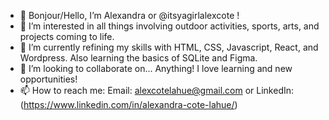 - 👋 Bonjour/Hello, I’m Alexandra or @itsyagirlalexcote !
- 👀 I’m interested in all things involving outdoor activities, sports, arts, and projects coming to life. 
- 🌱 I’m currently refining my skills with HTML, CSS, Javascript, React, and Wordpress. Also learning the basics of SQLite and Figma.
- 💞️ I’m looking to collaborate on... Anything! I love learning and new opportunities!  
- 📫 How to reach me: Email: alexcotelahue@gmail.com or LinkedIn: (https://www.linkedin.com/in/alexandra-cote-lahue/) 

<!---
itsyagirlalexcote/itsyagirlalexcote is a ✨ special ✨ repository because its `README.md` (this file) appears on your GitHub profile.
You can click the Preview link to take a look at your changes.
--->
